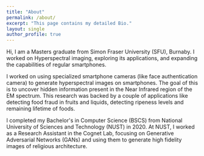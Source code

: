 ```yaml
---
title: "About"
permalink: /about/
excerpt: "This page contains my detailed Bio."
layout: single
author_profile: true
---
```


Hi, I am a Masters graduate from Simon Fraser University (SFU), Burnaby. I worked on Hyperspectral imaging, exploring its applications, and expanding the capabilities of regular smartphones.

I worked on using specialized smartphone cameras (like face authentication camera) to generate hyperspectral images on smartphones. The goal of this is to uncover hidden information present in the Near Infrared region of the EM spectrum. This research was backed by a couple of applications like detecting food fraud in fruits and liquids, detecting ripeness levels and remaining lifetime of foods.

I completed my Bachelor's in Computer Science (BSCS) from National University of Sciences and Technology (NUST) in 2020. At NUST, I worked as a Research Assistant in the Cognet Lab, focusing on Generative Adversarial Networks (GANs) and using them to generate high fidelity images of religious architecture.